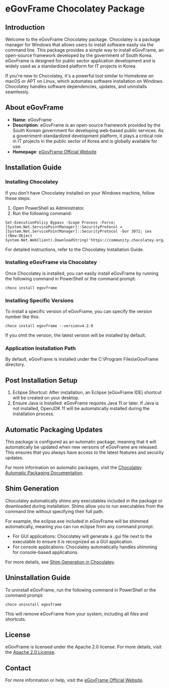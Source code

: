 ﻿# eGovFrame Chocolatey Package

## Introduction
Welcome to the eGovFrame Chocolatey package. Chocolatey is a package manager for Windows that allows users to install software easily via the command line. This package provides a simple way to install eGovFrame, an open-source framework developed by the government of South Korea. eGovFrame is designed for public sector application development and is widely used as a standardized platform for IT projects in Korea.

If you're new to Chocolatey, it's a powerful tool similar to Homebrew on macOS or APT on Linux, which automates software installation on Windows. Chocolatey handles software dependencies, updates, and uninstalls seamlessly.

## About eGovFrame
- **Name**: eGovFrame
- **Description**: eGovFrame is an open-source framework provided by the South Korean government for developing web-based public services. As a government-standardized development platform, it plays a critical role in IT projects in the public sector of Korea and is globally available for use.
- **Homepage**: [eGovFrame Official Website](https://www.egovframe.go.kr/)

## Installation Guide

### Installing Chocolatey
If you don't have Chocolatey installed on your Windows machine, follow these steps:

1. Open PowerShell as Administrator.
2. Run the following command:
``` shell
Set-ExecutionPolicy Bypass -Scope Process -Force; [System.Net.ServicePointManager]::SecurityProtocol = [System.Net.ServicePointManager]::SecurityProtocol -bor 3072; iex ((New-Object System.Net.WebClient).DownloadString('https://community.chocolatey.org/install.ps1'))
```

For detailed instructions, refer to the Chocolatey Installation Guide.

### Installing eGovFrame via Chocolatey

Once Chocolatey is installed, you can easily install eGovFrame by running the following command in PowerShell or the command prompt:

``` shell
choco install egovframe
```

### Installing Specific Versions

To install a specific version of eGovFrame, you can specify the version number like this:

``` shell
choco install egovframe --version=4.2.0
```

If you omit the version, the latest version will be installed by default.

### Application Installation Path

By default, eGovFrame is installed under the C:\Program Files\eGovFrame directory.

## Post Installation Setup

1. Eclipse Shortcut: After installation, an Eclipse (eGovFrame IDE) shortcut will be created on your desktop.
2. Ensure Java is Installed: eGovFrame requires Java 11 or later. If Java is not installed, OpenJDK 11 will be automatically installed during the installation process.

## Automatic Packaging Updates

This package is configured as an automatic package, meaning that it will automatically be updated when new versions of eGovFrame are released. This ensures that you always have access to the latest features and security updates.

For more information on automatic packages, visit the [Chocolatey Automatic Packaging Documentation](https://docs.chocolatey.org/en-us/create/automatic-packages).

## Shim Generation

Chocolatey automatically shims any executables included in the package or downloaded during installation. Shims allow you to run executables from the command line without specifying their full path.

For example, the eclipse.exe included in eGovFrame will be shimmed automatically, meaning you can run eclipse from any command prompt.

- For GUI applications: Chocolatey will generate a .gui file next to the executable to ensure it is recognized as a GUI application.
- For console applications: Chocolatey automatically handles shimming for console-based applications.

For more details, see [Shim Generation in Chocolatey](https://docs.chocolatey.org/en-us/features/shim).

## Uninstallation Guide

To uninstall eGovFrame, run the following command in PowerShell or the command prompt:

``` shell
choco uninstall egovframe
```

This will remove eGovFrame from your system, including all files and shortcuts.

## License

eGovFrame is licensed under the Apache 2.0 license. For more details, visit the [Apache 2.0 License](/tools/LICENSE.txt).

## Contact

For more information or help, visit the [eGovFrame Official Website](https://www.egovframe.go.kr).